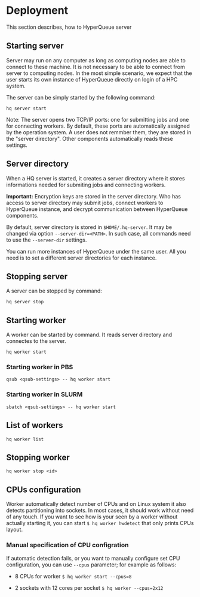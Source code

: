 
# Deployment

This section describes, how to HyperQueue server


## Starting server

Server may run on any computer as long as computing nodes are able to connect to these machine. It is not necessary to be able to connect from
server to computing nodes. In the most simple scenario, we expect that the user starts its own instance of HyperQueue directly on login of a HPC system.

The server can be simply started by the following command:

``hq server start``


Note: The server opens two TCP/IP ports: one for submitting jobs and one for connecting workers. By default, these ports are automatically assigned by the operation system. A user does not remmber them, they are stored in the "server directory". Other components automatically reads these settings.


## Server directory

When a HQ server is started, it creates a server directory where it stores informations needed for submiting jobs and connecting workers.

**Important:** Encryption keys are stored in the server directory. Who has access to server directory may submit jobs, connect workers to HyperQueue instance, and decrypt communication between HyperQueue components.

By default, server directory is stored in ``$HOME/.hq-server``. It may be changed via option ``--server-dir=<PATH>``. In such case,
all commands need to use the ``--server-dir`` settings.

You can run more instances of HyperQueue under the same user. All you need is to set a different server directories for each instance.


## Stopping server

A server can be stopped by command:

``hq server stop``


## Starting worker

A worker can be started by command. It reads server directory and connectes to the server.

``hq worker start``

### Starting worker in PBS

``qsub <qsub-settings> -- hq worker start``


### Starting worker in SLURM

``sbatch <qsub-settings> -- hq worker start``


## List of workers

``hq worker list``


## Stopping worker

``hq worker stop <id>``


## CPUs configuration

Worker automatically detect number of CPUs and on Linux system it also detects partitioning into sockets.
In most cases, it should work without need of any touch. If you want to see how is your seen by
a worker without actually starting it, you can start ``$ hq worker hwdetect`` that only prints CPUs layout.

### Manual specification of CPU configration

If automatic detection fails, or you want to manually configure set CPU configuration, you can use
``--cpus`` parameter; for example as follows:

- 8 CPUs for worker
  ``$ hq worker start --cpus=8``

- 2 sockets with 12 cores per socket
  ``$ hq worker --cpus=2x12``